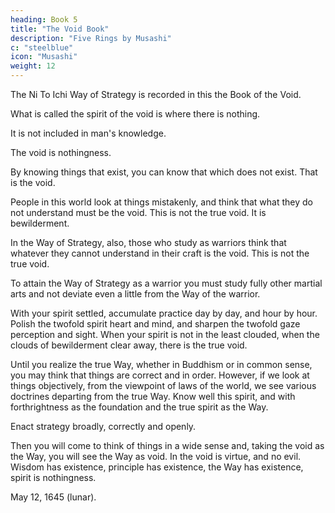 ```yaml
---
heading: Book 5
title: "The Void Book"
description: "Five Rings by Musashi"
c: "steelblue"
icon: "Musashi"
weight: 12
---
```



The Ni To Ichi Way of Strategy is recorded in this the Book of the Void.

What is called the spirit of the void is where there is nothing. 

It is not included in man's knowledge.

The void is nothingness. 

By knowing things that exist, you can know that which does not exist. That is the void.

People in this world look at things mistakenly, and think that what they do not understand must be the void. This is not the true void. It is bewilderment.

In the Way of Strategy, also, those who study as warriors think that whatever they cannot understand in their craft is the void. This is not the true void.

To attain the Way of Strategy as a warrior you must study fully other martial arts and not deviate even a little from the Way of the warrior. 

With your spirit settled, accumulate practice day by day, and hour by hour. Polish the twofold spirit heart and mind, and sharpen the twofold gaze perception and sight. When your spirit is not in the least clouded, when the clouds of bewilderment clear away, there is the true void.

Until you realize the true Way, whether in Buddhism or in common sense, you may think that things are correct and in order. However, if we look at things objectively, from the viewpoint of laws of the world, we see various doctrines departing from the true Way. Know well this spirit, and with forthrightness as the foundation and the true spirit as the Way.

Enact strategy broadly, correctly and openly.

Then you will come to think of things in a wide sense and, taking the void as the Way, you will see the Way as void.
In the void is virtue, and no evil. Wisdom has existence, principle has existence, the Way has existence, spirit is nothingness.

May 12, 1645 (lunar)<!--
12th day of the 5th month 1645 , second year of Shoho (1645) -->.
<!-- Teruro Magonojo -->
